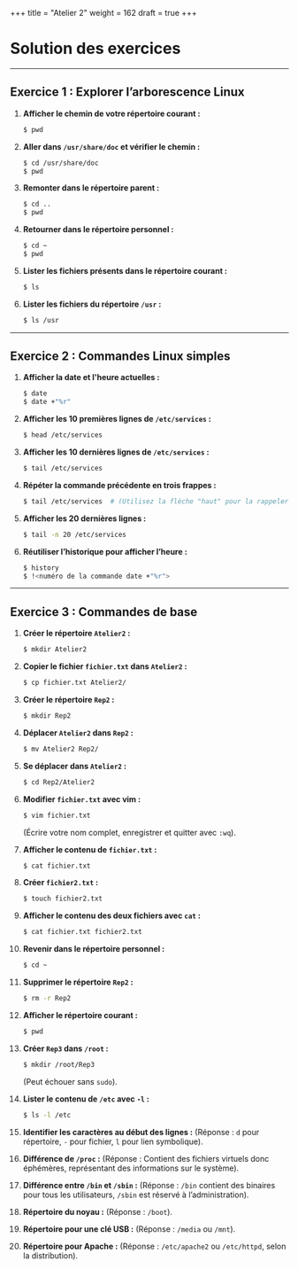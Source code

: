 +++
title = "Atelier 2"
weight = 162
draft = true
+++

# Solution des exercices

---

## Exercice 1 : Explorer l’arborescence Linux

1. **Afficher le chemin de votre répertoire courant :**
   ```bash
   $ pwd
   ```

2. **Aller dans `/usr/share/doc` et vérifier le chemin :**
   ```bash
   $ cd /usr/share/doc
   $ pwd
   ```

3. **Remonter dans le répertoire parent :**
   ```bash
   $ cd ..
   $ pwd
   ```

4. **Retourner dans le répertoire personnel :**
   ```bash
   $ cd ~
   $ pwd
   ```

5. **Lister les fichiers présents dans le répertoire courant :**
   ```bash
   $ ls
   ```

6. **Lister les fichiers du répertoire `/usr` :**
   ```bash
   $ ls /usr
   ```

---

## Exercice 2 : Commandes Linux simples

1. **Afficher la date et l'heure actuelles :**
   ```bash
   $ date
   $ date +"%r"
   ```

2. **Afficher les 10 premières lignes de `/etc/services` :**
   ```bash
   $ head /etc/services
   ```

3. **Afficher les 10 dernières lignes de `/etc/services` :**
   ```bash
   $ tail /etc/services
   ```

4. **Répéter la commande précédente en trois frappes :**
   ```bash
   $ tail /etc/services  # (Utilisez la flèche "haut" pour la rappeler)
   ```

5. **Afficher les 20 dernières lignes :**
   ```bash
   $ tail -n 20 /etc/services
   ```

6. **Réutiliser l’historique pour afficher l’heure :**
   ```bash
   $ history
   $ !<numéro de la commande date +"%r">
   ```

---

## Exercice 3 : Commandes de base

1. **Créer le répertoire `Atelier2` :**
   ```bash
   $ mkdir Atelier2
   ```

2. **Copier le fichier `fichier.txt` dans `Atelier2` :**
   ```bash
   $ cp fichier.txt Atelier2/
   ```

3. **Créer le répertoire `Rep2` :**
   ```bash
   $ mkdir Rep2
   ```

4. **Déplacer `Atelier2` dans `Rep2` :**
   ```bash
   $ mv Atelier2 Rep2/
   ```

5. **Se déplacer dans `Atelier2` :**
   ```bash
   $ cd Rep2/Atelier2
   ```

6. **Modifier `fichier.txt` avec vim :**
   ```bash
   $ vim fichier.txt
   ```
   (Écrire votre nom complet, enregistrer et quitter avec `:wq`).

7. **Afficher le contenu de `fichier.txt` :**
   ```bash
   $ cat fichier.txt
   ```

8. **Créer `fichier2.txt` :**
   ```bash
   $ touch fichier2.txt
   ```

9. **Afficher le contenu des deux fichiers avec `cat` :**
   ```bash
   $ cat fichier.txt fichier2.txt
   ```

10. **Revenir dans le répertoire personnel :**
    ```bash
    $ cd ~
    ```

11. **Supprimer le répertoire `Rep2` :**
    ```bash
    $ rm -r Rep2
    ```

12. **Afficher le répertoire courant :**
    ```bash
    $ pwd
    ```

13. **Créer `Rep3` dans `/root` :**
    ```bash
    $ mkdir /root/Rep3
    ```
    (Peut échouer sans `sudo`).

14. **Lister le contenu de `/etc` avec `-l` :**
    ```bash
    $ ls -l /etc
    ```

15. **Identifier les caractères au début des lignes :**
    (Réponse : `d` pour répertoire, `-` pour fichier, `l` pour lien symbolique).

16. **Différence de `/proc` :**
    (Réponse : Contient des fichiers virtuels donc éphémères, représentant des informations sur le système).

17. **Différence entre `/bin` et `/sbin` :**
    (Réponse : `/bin` contient des binaires pour tous les utilisateurs, `/sbin` est réservé à l’administration).

18. **Répertoire du noyau :**
    (Réponse : `/boot`).

19. **Répertoire pour une clé USB :**
    (Réponse : `/media` ou `/mnt`).

20. **Répertoire pour Apache :**
    (Réponse : `/etc/apache2` ou `/etc/httpd`, selon la distribution).
